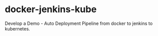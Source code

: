 # docker-jenkins-kube
Develop a Demo - Auto Deployment Pipeline from docker to jenkins to kubernetes.
